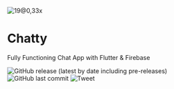 ![19@0,33x](https://user-images.githubusercontent.com/26837230/127774492-3428d7dc-be8c-4630-9b6e-825d16a75ddb.png)

# Chatty
Fully Functioning Chat App with Flutter & Firebase

![GitHub release (latest by date including pre-releases)](https://img.shields.io/github/v/release/navendu-pottekkat/awesome-readme?include_prereleases)
![GitHub last commit](https://img.shields.io/github/last-commit/navendu-pottekkat/awesome-readme)
![Tweet](https://img.shields.io/twitter/url?style=flat-square&logo=twitter&url=https%3A%2F%2Fnavendu.me%2Fnsfw-filter%2Findex.html)
<!-- Describe your project in brief -->
